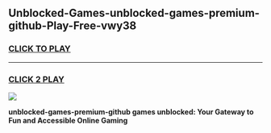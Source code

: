 
## Unblocked-Games-unblocked-games-premium-github-Play-Free-vwy38
<h3>
<a href="https://premium76.site?title=unblocked-games-premium-github&ref=18A">CLICK TO PLAY</a></h3>
<hr>

<h3>
<a href="https://premium76.site?title=unblocked-games-premium-github&ref=18A">CLICK 2 PLAY</a>
  
</h3>

<a href="https://premium76.site?title=unblocked-games-premium-github&ref=18A"><img src="https://clearcache.store/games.png"></a>


**unblocked-games-premium-github games unblocked: Your Gateway to Fun and Accessible Online Gaming**
